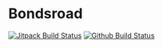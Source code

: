 # Bondsroad

[![Jitpack Build Status](https://jitpack.io/v/johnlayton/bondsroad.svg)](https://jitpack.io/#johnlayton/bondsroad)
[![Github Build Status](https://github.com/johnlayton/bondsroad/workflows/main/badge.svg)](https://github.com/johnlayton/bondsroad/actions)